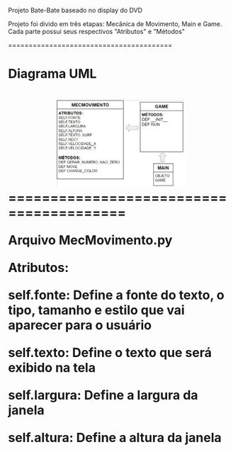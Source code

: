 Projeto Bate-Bate baseado no display do DVD

Projeto foi divido em três etapas: Mecânica de Movimento, Main e Game. Cada parte possui seus respectivos "Atributos" e "Métodos"

========================================
<h1>Diagrama UML<h1>

<div align=center>

<img height="200em" src="./img/diagrama.jpg">

</div>
========================================

Arquivo MecMovimento.py

Atributos:

self.fonte: Define a fonte do texto, o tipo, tamanho e estilo que vai aparecer para o usuário

self.texto: Define o texto que será exibido na tela

self.largura: Define a largura da janela 

self.altura: Define a altura da janela

